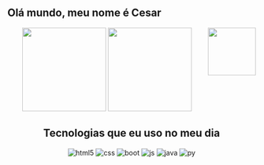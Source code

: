 ## Olá mundo, meu nome é Cesar
<div align="center">
<img height="170" src="https://github-readme-stats.vercel.app/api?username=cexes&show_icons=true&theme=midnight-purple&include_all_commits=true&count_private=true"/>
<img height="170px" src="https://github-readme-stats.vercel.app/api/top-langs/?username=cexes&layout=compact&langs_count=7&theme=midnight-purple"/>
 <img align="right"  height="97" src="https://c.tenor.com/kCSyr3RpH48AAAAC/kid-goku-kid-goku-clapping.gif">
 
<br>

## Tecnologias que eu uso no meu dia


  <img align="center" alt="html5" src="https://img.shields.io/badge/HTML5-E34F26?style=for-the-badge&logo=html5&logoColor=white" />
  <img align= "center" alt="css" src ="https://img.shields.io/badge/CSS3-1572B6?style=for-the-badge&logo=css3&logoColor=white"/>
  <img align="center" alt="boot" src= "https://img.shields.io/badge/Bootstrap-563D7C?style=for-the-badge&logo=bootstrap&logoColor=white"/>
  <img align="center" alt="js" src="https://img.shields.io/badge/JavaScript-F7DF1E?style=for-the-badge&logo=javascript&logoColor=black" />
  <img align="center" alt ="java" src="https://img.shields.io/badge/Java-ED8B00?style=for-the-badge&logo=java&logoColor=white"/>
  <img align="center" alt= "py"  src ="https://img.shields.io/badge/Python-3776AB?style=for-the-badge&logo=python&logoColor=white"/>
</div>

